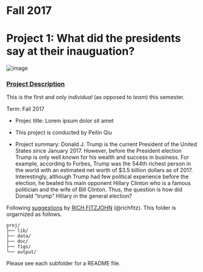 # Fall 2017
# Project 1: What did the presidents say at their inauguation?

![image](figs/title.jpg)

### [Project Description](doc/)
This is the first and only *individual* (as opposed to *team*) this semester. 

Term: Fall 2017

+ Projec title: Lorem ipsum dolor sit amet
+ This project is conducted by Peilin Qiu

+ Project summary: Donald J. Trump is the current President of the United States since January 2017. However, before the President election Trump is only well known for his wealth and success in business. For example, according to Forbes, Trump was the 544th richest person in the world with an estimated net worth of $3.5 billion dollars as of 2017. Interestingly, although Trump had few political experience before the election, he beated his main opponent Hillary Clinton who is a famous politician and the wife of Bill Clinton. Thus, the question is how did Donald "trump" Hillary in the general election?

Following [suggestions](http://nicercode.github.io/blog/2013-04-05-projects/) by [RICH FITZJOHN](http://nicercode.github.io/about/#Team) (@richfitz). This folder is orgarnized as follows.

```
proj/
├── lib/
├── data/
├── doc/
├── figs/
└── output/
```

Please see each subfolder for a README file.
